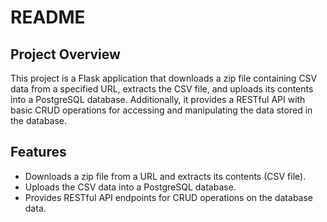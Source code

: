 # README

## Project Overview

This project is a Flask application that downloads a zip file containing CSV data from a specified URL, extracts the CSV file, and uploads its contents into a PostgreSQL database. Additionally, it provides a RESTful API with basic CRUD operations for accessing and manipulating the data stored in the database.

## Features

- Downloads a zip file from a URL and extracts its contents (CSV file).
- Uploads the CSV data into a PostgreSQL database.
- Provides RESTful API endpoints for CRUD operations on the database data.
